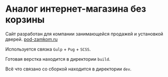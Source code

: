# Аналог интернет-магазина без корзины
Сайт разработан для компании занимающейся продажей и установкой дверей. [pod-zamkom.ru](https://pod-zamkom.ru/)

Используется связка `Gulp` + `Pug` + `SCSS`.

Готовая верстка находится в директории `build`.

Всё что связано со сборкой находится в директории `dev`.